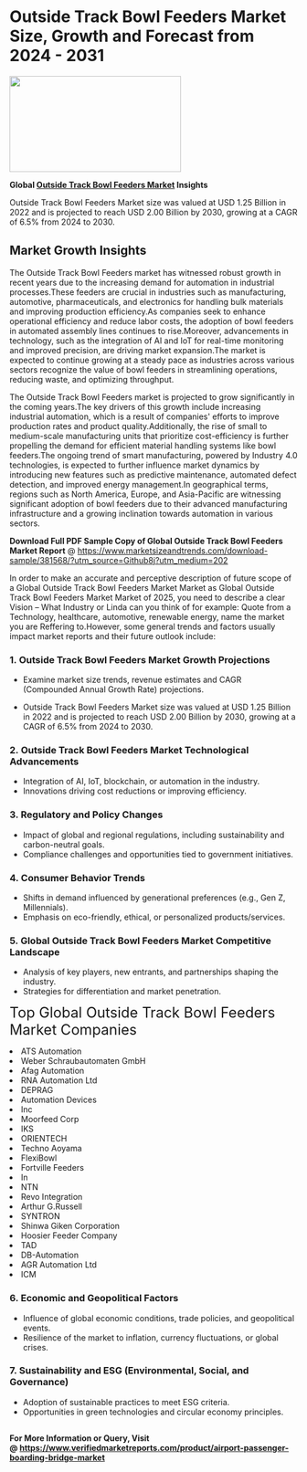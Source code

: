 <H1>Outside Track Bowl Feeders Market Size, Growth and Forecast from 2024 - 2031</H1><img class="aligncenter size-medium wp-image-584254" src="https://thirdeyenews.in/wp-content/uploads/2024/09/Global-Market-Research-300x168.jpeg" alt="" width="300" height="168" /><p><strong>Global&nbsp;<a href="https://www.marketsizeandtrends.com/download-sample/381568/?utm_source=Github8j?utm_medium=202">Outside Track Bowl Feeders Market</a> Insights</strong></p><p>Outside Track Bowl Feeders Market size was valued at USD 1.25 Billion in 2022 and is projected to reach USD 2.00 Billion by 2030, growing at a CAGR of 6.5% from 2024 to 2030.</p><p><h2>Market Growth Insights</h2> <p>The Outside Track Bowl Feeders market has witnessed robust growth in recent years due to the increasing demand for automation in industrial processes.These feeders are crucial in industries such as manufacturing, automotive, pharmaceuticals, and electronics for handling bulk materials and improving production efficiency.As companies seek to enhance operational efficiency and reduce labor costs, the adoption of bowl feeders in automated assembly lines continues to rise.Moreover, advancements in technology, such as the integration of AI and IoT for real-time monitoring and improved precision, are driving market expansion.The market is expected to continue growing at a steady pace as industries across various sectors recognize the value of bowl feeders in streamlining operations, reducing waste, and optimizing throughput.</p> <p>The Outside Track Bowl Feeders market is projected to grow significantly in the coming years.The key drivers of this growth include increasing industrial automation, which is a result of companies' efforts to improve production rates and product quality.Additionally, the rise of small to medium-scale manufacturing units that prioritize cost-efficiency is further propelling the demand for efficient material handling systems like bowl feeders.The ongoing trend of smart manufacturing, powered by Industry 4.0 technologies, is expected to further influence market dynamics by introducing new features such as predictive maintenance, automated defect detection, and improved energy management.In geographical terms, regions such as North America, Europe, and Asia-Pacific are witnessing significant adoption of bowl feeders due to their advanced manufacturing infrastructure and a growing inclination towards automation in various sectors.</p> <p><span class=""><strong>Download Full PDF Sample Copy of Global Outside Track Bowl Feeders Market Report</strong> @ <a href="https://www.marketsizeandtrends.com/download-sample/381568/?utm_source=Github8j?utm_medium=202" target="_blank">https://www.marketsizeandtrends.com/download-sample/381568/?utm_source=Github8j?utm_medium=202</a></span></p><p>In order to make an accurate and perceptive description of future scope of a Global&nbsp;Outside Track Bowl Feeders Market Market as Global&nbsp;Outside Track Bowl Feeders Market Market of 2025, you need to describe a clear Vision &ndash; What Industry or Linda can you think of for example: Quote from a Technology, healthcare, automotive, renewable energy, name the market you are Reffering to.However, some general trends and factors usually impact market reports and their future outlook include:</p><h3>1.&nbsp;<strong>Outside Track Bowl Feeders Market Growth Projections</strong></h3><ul><li>Examine market size trends, revenue estimates and CAGR (Compounded Annual Growth Rate) projections.</li><li><p>Outside Track Bowl Feeders Market size was valued at USD 1.25 Billion in 2022 and is projected to reach USD 2.00 Billion by 2030, growing at a CAGR of 6.5% from 2024 to 2030.</p></li></ul><h3>2.&nbsp;<strong>Outside Track Bowl Feeders Market Technological Advancements</strong></h3><ul><li>Integration of AI, IoT, blockchain, or automation in the industry.</li><li>Innovations driving cost reductions or improving efficiency.</li></ul><h3>3.&nbsp;<strong>Regulatory and Policy Changes</strong></h3><ul><li>Impact of global and regional regulations, including sustainability and carbon-neutral goals.</li><li>Compliance challenges and opportunities tied to government initiatives.</li></ul><h3>4.&nbsp;<strong>Consumer Behavior Trends</strong></h3><ul><li>Shifts in demand influenced by generational preferences (e.g., Gen Z, Millennials).</li><li>Emphasis on eco-friendly, ethical, or personalized products/services.</li></ul><h3>5.&nbsp;<strong>Global Outside Track Bowl Feeders Market Competitive Landscape</strong></h3><ul><li>Analysis of key players, new entrants, and partnerships shaping the industry.</li><li>Strategies for differentiation and market penetration.</li></ul><p data-pm-slice="1 1 []"><span style="color: inherit; font-family: inherit; font-size: 25px;">Top Global Outside Track Bowl Feeders Market Companies</span></p><div class="" data-test-id=""><p><li>ATS Automation</li><li> Weber Schraubautomaten GmbH</li><li> Afag Automation</li><li> RNA Automation Ltd</li><li> DEPRAG</li><li> Automation Devices</li><li> Inc</li><li> Moorfeed Corp</li><li> IKS</li><li> ORIENTECH</li><li> Techno Aoyama</li><li> FlexiBowl</li><li> Fortville Feeders</li><li> In</li><li> NTN</li><li> Revo Integration</li><li> Arthur G.Russell</li><li> SYNTRON</li><li> Shinwa Giken Corporation</li><li> Hoosier Feeder Company</li><li> TAD</li><li> DB-Automation</li><li> AGR Automation Ltd</li><li> ICM</li></p></div><h3>6.&nbsp;<strong>Economic and Geopolitical Factors</strong></h3><ul><li>Influence of global economic conditions, trade policies, and geopolitical events.</li><li>Resilience of the market to inflation, currency fluctuations, or global crises.</li></ul><h3>7.&nbsp;<strong>Sustainability and ESG (Environmental, Social, and Governance)</strong></h3><ul><li>Adoption of sustainable practices to meet ESG criteria.</li><li>Opportunities in green technologies and circular economy principles.</li></ul><h2><strong style="font-size: 14px;">For More Information or Query, Visit @&nbsp;</strong><a style="background-color: #ffffff; font-size: 14px;" href="https://www.marketsizeandtrends.com/report/outside-track-bowl-feeders-market/" target="_blank">https://www.verifiedmarketreports.com/product/airport-passenger-boarding-bridge-market</a></h2>
